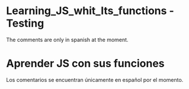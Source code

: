 # Learning_JS_whit_Its_functions - Testing
  The comments are only in spanish at the moment.
# Aprender JS con sus funciones
  Los comentarios se encuentran únicamente en español por el momento.
